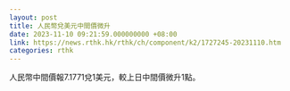 ```yaml
---
layout: post
title: 人民幣兌美元中間價微升
date: 2023-11-10 09:21:59.000000000 +08:00
link: https://news.rthk.hk/rthk/ch/component/k2/1727245-20231110.htm
categories: rthk
---
```


人民幣中間價報7.1771兌1美元，較上日中間價微升1點。
